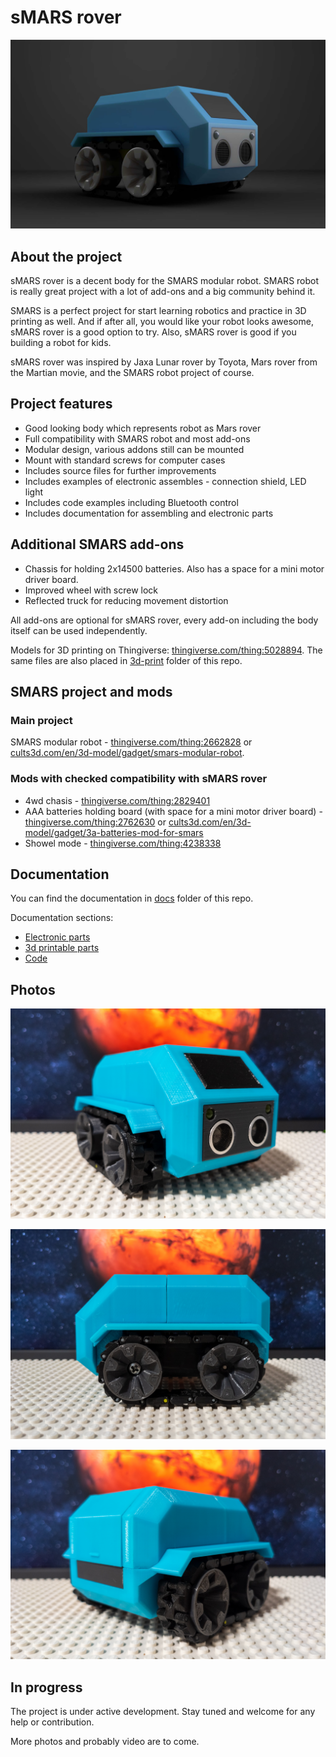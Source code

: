 sMARS rover
===========

![sMARS rover](./images/preview.jpg)

About the project
-----------------

sMARS rover is a decent body for the SMARS modular robot. SMARS robot is really great project with a lot of add-ons and a big community behind it.

SMARS is a perfect project for start learning robotics and practice in 3D printing as well. And if after all, you would like your robot looks awesome, sMARS rover is a good option to try. Also, sMARS rover is good if you building a robot for kids.

sMARS rover was inspired by Jaxa Lunar rover by Toyota, Mars rover from the Martian movie, and the SMARS robot project of course.

Project features
----------------

* Good looking body which represents robot as Mars rover
* Full compatibility with SMARS robot and most add-ons
* Modular design, various addons still can be mounted
* Mount with standard screws for computer cases
* Includes source files for further improvements
* Includes examples of electronic assembles - connection shield, LED light
* Includes code examples including Bluetooth control
* Includes documentation for assembling and electronic parts

Additional SMARS add-ons
------------------------

* Chassis for holding 2x14500 batteries. Also has a space for a mini motor driver board.
* Improved wheel with screw lock
* Reflected truck for reducing movement distortion

All add-ons are optional for sMARS rover, every add-on including the body itself can be used independently.

Models for 3D printing on Thingiverse: [thingiverse.com/thing:5028894](https://www.thingiverse.com/thing:5028894). The same files are also placed in [3d-print](/3d-print) folder of this repo.

SMARS project and mods
----------------------

### Main project

SMARS modular robot - [thingiverse.com/thing:2662828](https://www.thingiverse.com/thing:2662828) or [cults3d.com/en/3d-model/gadget/smars-modular-robot](https://cults3d.com/en/3d-model/gadget/smars-modular-robot).

### Mods with checked compatibility with sMARS rover

* 4wd chasis - [thingiverse.com/thing:2829401](https://www.thingiverse.com/thing:2829401)
* AAA batteries holding board (with space for a mini motor driver board) - [thingiverse.com/thing:2762630](https://www.thingiverse.com/thing:2762630) or [cults3d.com/en/3d-model/gadget/3a-batteries-mod-for-smars](https://cults3d.com/en/3d-model/gadget/3a-batteries-mod-for-smars)
* Showel mode - [thingiverse.com/thing:4238338](https://www.thingiverse.com/thing:4238338)

Documentation
-------------

You can find the documentation in [docs](/docs) folder of this repo.

Documentation sections:

* [Electronic parts](/docs/hardware.md)
* [3d printable parts](/docs/3d-print.md)
* [Code](/docs/software.md)

Photos
------

![Photo 01](./images/img-01.jpg)

![Photo 02](./images/img-02.jpg)

![Photo 03](./images/img-03.jpg)

In progress
-----------

The project is under active development. Stay tuned and welcome for any help or contribution.

More photos and probably video are to come.
